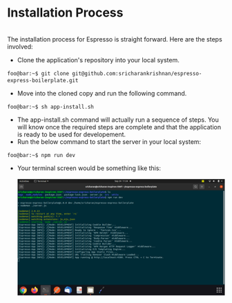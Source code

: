 # Installation Process
<br/>The installation process for Espresso is straight forward. Here are the steps involved:

+ Clone the application's repository into your local system.
```console
foo@bar:~$ git clone git@github.com:sricharankrishnan/espresso-express-boilerplate.git
```
+ Move into the cloned copy and run the following command.
```console
foo@bar:~$ sh app-install.sh
```
+ The app-install.sh command will actually run a sequence of steps. You will know once the required steps are complete and that the application is ready to be used for developement.
+ Run the below command to start the server in your local system:
```console
foo@bar:~$ npm run dev
```
+ Your terminal screen would be something like this:<br/><br/>
![Run Server Command](https://raw.githubusercontent.com/sricharankrishnan/espresso-express-boilerplate/master/shots/run-server.png?token=AESMMHSKFQHTIKHWCNZRMEDBNQWIK)
